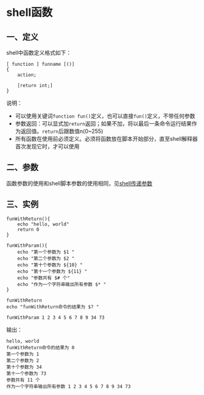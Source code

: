 # shell函数

## 一、定义

shell中函数定义格式如下：
```
[ function ] funname [()]
{
    action;

    [return int;]
}
```

说明：
- 可以使用关键词`function fun()`定义，也可以直接`fun()`定义，不带任何参数
- 参数返回：可以显式加`return`返回；如果不加，将以最后一条命令运行结果作为返回值。`return`后跟数值n(0~255)
- 所有函数在使用前必须定义。必须将函数放在脚本开始部分，直至shell解释器首次发现它时，才可以使用

## 二、参数

函数参数的使用和shell脚本参数的使用相同，见[shell传递参数](shell_passing_arg.md)

## 三、实例

```
funWithReturn(){
    echo "hello, world"
    return 0
}

funWithParam(){
    echo "第一个参数为 $1 "
    echo "第二个参数为 $2 "
    echo "第十个参数为 ${10} "
    echo "第十一个参数为 ${11} "
    echo "参数共有 $# 个"
    echo "作为一个字符串输出所有参数 $* "
}

funWithReturn 
echo "funWithReturn命令的结果为 $? "

funWithParam 1 2 3 4 5 6 7 8 9 34 73
```

输出：

```
hello, world
funWithReturn命令的结果为 0
第一个参数为 1
第二个参数为 2
第十个参数为 34
第十一个参数为 73
参数共有 11 个
作为一个字符串输出所有参数 1 2 3 4 5 6 7 8 9 34 73
```
